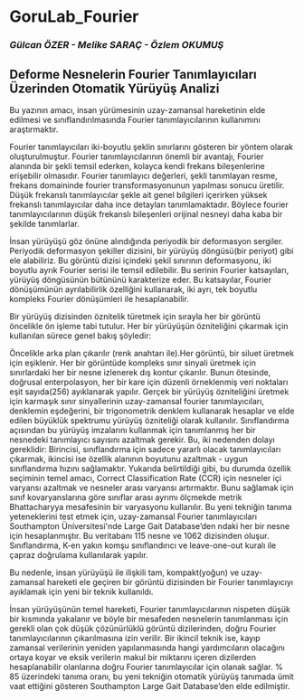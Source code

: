 GoruLab_Fourier
===============
### *Gülcan ÖZER - Melike SARAÇ - Özlem OKUMUŞ*

## Deforme Nesnelerin Fourier Tanımlayıcıları Üzerinden Otomatik Yürüyüş Analizi
<p>      Bu yazının amacı, insan yürümesinin uzay-zamansal hareketinin elde edilmesi ve sınıflandırılmasında Fourier tanımlayıcılarının kullanımını araştırmaktır.</p> Fourier tanımlayıcıları iki-boyutlu şeklin sınırlarını gösteren bir yöntem olarak oluşturulmuştur. Fourier tanımlayıcılarının önemli bir avantajı, Fourier alanında bir şekli temsil ederken, kolayca kendi frekans bileşenlerine erişebilir olmasıdır. Fourier tanımlayıcı değerleri, şekli tanımlayan resme, frekans domaininde fourier transformasyonunun yapılması sonucu üretilir. Düşük frekanslı tanımlayıcılar şekle ait genel bilgileri içerirken yüksek frekanslı tanımlayıcılar daha ince detayları tanımlamaktadır. Böylece fourier tanımlayıcılarının düşük frekanslı  bileşenleri orijinal nesneyi daha kaba bir şekilde tanımlarlar.
 <p>     İnsan yürüyüşü göz önüne alındığında periyodik bir deformasyon sergiler. Periyodik deformasyon şekiller dizisini, bir yürüyüş döngüsü(bir periyot) gibi ele alabiliriz. Bu görüntü dizisi içindeki şekil sınırının deformasyonu, iki boyutlu ayrık Fourier serisi ile temsil edilebilir. Bu serinin Fourier katsayıları, yürüyüş döngüsünün bütününü karakterize eder. Bu katsayılar,  Fourier dönüşümünün ayrılabilirlik özelliğini kullanarak, iki ayrı, tek boyutlu kompleks Fourier dönüşümleri ile hesaplanabilir. </p>
 <p>  Bir yürüyüş dizisinden öznitelik türetmek için sırayla her bir görüntü öncelikle ön işleme tabi tutulur. Her bir yürüyüşün özniteliğini çıkarmak için kullanılan sürece genel bakış şöyledir:
<p> Öncelikle arka plan çıkarılır (renk anahtarı ile).Her görüntü, bir siluet üretmek için eşiklenir. Her bir görüntüde kompleks sınır sinyali üretmek için sınırlardaki her bir nesne izlenerek dış kontur çıkarılır. Bunun ötesinde, doğrusal enterpolasyon, her bir kare için düzenli örneklenmiş veri noktaları eşit sayıda(256) ayıklanarak yapılır. Gerçek bir yürüyüş özniteliğini üretmek için karmaşık sınır sinyallerinin uzay-zamansal fourier tanımlayıcıları, denklemin eşdeğerini, bir trigonometrik denklem kullanarak hesaplar ve elde edilen büyüklük spektrumu yürüyüş özniteliği olarak kullanılır. Sınıflandırma açısından bu yürüyüş imzalarını kullanmak için tanımlanmış her bir nesnedeki tanımlayıcı sayısını azaltmak gerekir. Bu, iki nedenden dolayı gereklidir: Birincisi, sınıflandırma için sadece yararlı olacak tanımlayıcıları çıkarmak, ikincisi ise özellik alanının boyutunu azaltmak - uygun sınıflandırma hızını sağlamaktır. Yukarıda belirtildiği gibi, bu durumda özellik seçiminin temel amacı, Correct Classification Rate (CCR) için nesneler içi varyansı azaltmak ve nesneler arası varyansı artırmaktır. Bunu sağlamak için sınıf kovaryanslarına  göre sınıflar arası ayrımı  ölçmekde  metrik  Bhattacharyya mesafesinin  bir varyasyonu  kullanılır. Bu yeni tekniğin tanıma yeteneklerini test etmek için, uzay-zamansal Fourier tanımlayıcıları Southampton Üniversitesi'nde Large Gait Database’den ndaki her bir nesne için hesaplanmıştır. Bu veritabanı 115 nesne ve 1062 dizisinden oluşur. Sınıflandırma, K-en yakın komşu sınıflandırıcı ve leave-one-out kuralı ile çapraz doğrulama kullanılarak yapılır. 
  <p>  Bu nedenle, insan yürüyüşü ile ilişkili tam, kompakt(yoğun) ve uzay-zamansal hareketi ele geçiren bir görüntü dizisinden bir Fourier tanımlayıcıyı ayıklamak için yeni bir teknik kullanıldı.
  <p> İnsan yürüyüşünün temel hareketi, Fourier tanımlayıcılarının nispeten düşük bir kısmında yakalanır ve böyle bir mesafeden nesnelerin tanımlanması için gerekli olan çok düşük çözünürlüklü görüntü dizilerinden, doğru Fourier tanımlayıcılarının çıkarılmasına izin verilir. Bir ikincil teknik ise, kayıp zamansal verilerinin yeniden yapılanmasında hangi yardımcıların olacağını ortaya koyar ve eksik verilerin makul bir miktarını içeren dizilerden hesaplanabilir olanlarına doğru Fourier tanımlayıcılar için olanak sağlar. % 85 üzerindeki tanıma oranı, bu yeni tekniğin otomatik yürüyüş tanımada ümit vaat ettiğini gösteren Southampton Large Gait Database’den elde edilmiştir.










